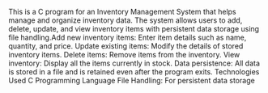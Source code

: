 This is a C program for an Inventory Management System that helps manage and organize inventory data. The system allows users to add, delete, update, and view inventory items with persistent data storage using file handling.Add new inventory items: Enter item details such as name, quantity, and price.
Update existing items: Modify the details of stored inventory items.
Delete items: Remove items from the inventory.
View inventory: Display all the items currently in stock.
Data persistence: All data is stored in a file and is retained even after the program exits.
Technologies Used
C Programming Language
File Handling: For persistent data storage
